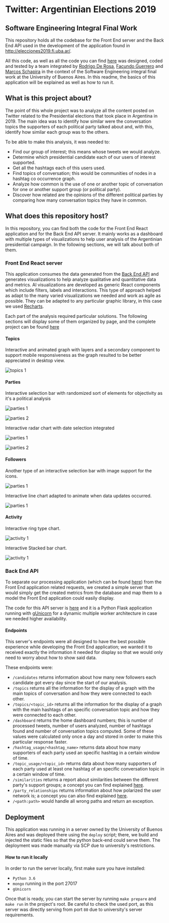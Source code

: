 # Twitter: Argentinian Elections 2019
## Software Engineering Integral Final Work

This repository holds all the codebase for the Front End server and the Back End API used in the development of the
application found in http://elecciones2019.fi.uba.ar/.

All this code, as well as all the code you can find [here](https://github.com/facuguerrero/eleccionesBackEnd) was
designed, coded and tested by a team integrated by [Rodrigo De Rosa](https://github.com/RodrigoDeRosa),
[Facundo Guerrero](https://github.com/facuguerrero) and [Marcos Schapira](https://github.com/marcossch) in the context
of the Software Engineering integral final work at the University of Buenos Aires. In this readme, the basics of this
application will be explained as well as how to run it.

## What is this project about?

The point of this whole project was to analyze all the content posted on Twitter related to the Presidential elections
that took place in Argentina in 2019. The main idea was to identify how similar were the conversation topics the
supporters of each political party talked about and, with this, identify how similar each group was to the others.

To be able to make this analysis, it was needed to:

* Find our group of interest; this means whose tweets we would analyze.
* Determine which presidential candidate each of our users of interest supported.
* Get all the hashtags each of this users used.
* Find topics of conversation; this would be communities of nodes in a hashtag co occurrence graph.
* Analyze how common is the use of one or another topic of conversation for one or another support group (or political
party).
* Discover how related are the opinions of the different political parties by comparing how many conversation topics
they have in common.

## What does this repository host?

In this repository, you can find both the code for the Front End React application and for the Back End API server. It mainly works as a dashboard with multiple types of visualizations to help user analysis of the Argentinian presidential campaign. In
the following sections, we will talk about both of them.

### Front End React server

This application consumes the data generated from the [Back End API](#Back-End-API) and generates visualizations to help analyze qualitative and quantitative data and metrics.
Al visualizations are developed as generic React components which include filters, labels and interactions. This type of approach helped as adapt to the many varied visualizations we needed and work as agile as possible. They can be adapted to any particular graphic library, in this case we used [Recharts](https://recharts.org/en-US/).

Each part of the analysis required particular solutions. The following sections will display some of them organized by page, and the complete project can be found [here](http://elecciones2019.fi.uba.ar/)

#### Topics

Interactive and animated graph with layers and a secondary component to support mobile responsiveness as the graph resulted to be better appreciated in desktop view.

![topics 1](images/topics1.png)

#### Parties

Interactive selection bar with randomized sort of elements for objectivity as it's a political analysis

![parties 1](images/parties1.png)

![parties 2](images/parties2.png)

Interactive radar chart with date selection integrated

![parties 1](images/parties3.png)

![parties 2](images/parties4.png)

#### Followers

Another type of an interactive selection bar with image support for the icons.

![parties 1](images/followers1.png)

Interactive line chart adapted to animate when data updates occurred.

![parties 1](images/followers2.png)

#### Activity

Interactive ring type chart.

![activity 1](images/activity1.png)

Interactive Stacked bar chart.

![activity 1](images/activity2.png)

### Back End API

To separate our processing application (which can be found [here](https://github.com/facuguerrero/eleccionesBackEnd))
from the Front End application related requests, we created a simple server that would simply get the created metrics
from the database and map them to a model the Front End application could easily display.

The code for this API server is [here](https://github.com/facuguerrero/eleccionesFrontEnd/tree/master/Mini-BackEnd) and
it is a Python Flask application running with [gUnicorn](https://gunicorn.org/) for a dynamic multiple worker
architecture in case we needed higher availability.

#### Endpoints

This server's endpoints were all designed to have the best possible experience while developing the Front End application;
we wanted it to received exactly the information it needed for display so that we would only need to worry about how
to show said data.

These endpoints were:

* `/candidates` returns information about how many new followers each candidate got every day since the start of our
analysis.
* `/topics` returns all the information for the display of a graph with the main topics of conversation and how they were
connected to each other.
* `/topics/<topic_id>` returns all the information for the display of a graph with the main hashtags of an specific
conversation topic and how they were connected to each other.
* `/dashboard` returns the home dashboard numbers; this is number of processed tweets, number of users analyzed, number
of hashtags found and number of conversation topics computed. Some of these values were calculated only once a day and
stored in order to make this particular response faster.
* `/hashtag_usage/<hashtag_name>` returns data about how many supporters of each party used an specific hashtag in a
certain window of time.
* `/topic_usage/<topic_id>` returns data about how many supporters of each party used at least one hashtag of an
specific conversation topic in a certain window of time.
* `/similarities` returns a report about similarities between the different party's support groups; a concept you can find
explained [here](https://github.com/facuguerrero/eleccionesBackEnd).
* `/party_relationships` returns information about how polarized the user network is; a concept you can also find
explained [here](https://github.com/facuguerrero/eleccionesBackEnd).
* `/<path:path>` would handle all wrong paths and return an exception.

## Deployment

This application was running in a server owned by the University of Buenos Aires and was deployed there using the
`deploy` script; there, we build and injected the static files so that the python back-end could serve them. The deployment was made manually via SCP due to university's restrictions.


#### How to run it locally

In order to run the server locally, first make sure you have installed:

* `Python 3.6`
* `mongo` running in the port 27017
* `gUnicorn`

Once that is ready, you can start the server by running `make prepare` and `make run` in the project's root. Be careful
to check the used port, as this server was directly serving from port `80` due to university's server requirements.
